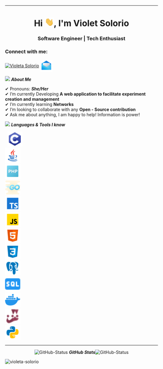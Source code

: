 <hr>
<h1 align="center">Hi <img src="https://raw.githubusercontent.com/ABSphreak/ABSphreak/master/gifs/Hi.gif" width="30px">, I'm Violet Solorio</h1>
<h3 align="center">Software Engineer | Tech Enthusiast</h3>

</p>
<h3 align="left">Connect with me:</h3>
<p align="left">
<a href="https://www.linkedin.com/in/violetasolorio/" target="blank"><img align="center" src="https://raw.githubusercontent.com/rahuldkjain/github-profile-readme-generator/master/src/images/icons/Social/linked-in-alt.svg" alt="Violeta Solorio" height="30" width="40" /></a>
<a href="mailto: violeta.solorio16@gmail.com" target="blank"><img align="center" src="Resources/mail2.png" alt="Violeta Solorio" height="40" width="40" /></a>
</p>


<p align="center">
  
</p>

<img src="https://media.giphy.com/media/ObNTw8Uzwy6KQ/giphy.gif" width="30px">&nbsp;***About Me***

✔ Pronouns: ***She/Her***<br>
✔ I’m currently Developing **A web application to facilitate experiment creation and management**<br>
✔ I’m currently learning **Networks**<br>
✔ I’m looking to collaborate with any **Open - Source contribution**<br>
✔ Ask me about anything, I am happy to help! Information is power!<br>
 

<img src="https://media.giphy.com/media/ObNTw8Uzwy6KQ/giphy.gif" width="30px">&nbsp;***Languages & Tools I know***
<p align="left">
  
  <code> <img height="50" src="Resources/C.png"> </code>
  <code> <img height="50" src="Resources/java.png"> </code>
  <code> <img height="50" src="Resources/php.png"> </code>
  <code> <img height="50" src="Resources/go.png"> </code>
  <code> <img height="50" src="Resources/typescript.png"> </code>
  <code> <img height="50" src="Resources/javascript.png"> </code>
  <code> <img height="50" src="Resources/html.png"> </code>
  <code> <img height="50" src="Resources/css.png"> </code>
  <code> <img height="50" src="Resources/postgresql.png"> </code>
  <code> <img height="50" src="Resources/sql.png"> </code>
  <code> <img height="50" src="Resources/docker.png"> </code>
  <code> <img height="50" src="Resources/jest.png"> </code>
  <code> <img height="50" src="Resources/python.png"> </code>
  <hr>
  <p align="center">
 <img src="https://media.giphy.com/media/8UHRm5oY4k4FDxq5QG/giphy.gif" width="30px" alt="GitHub-Status"/>&nbsp;<i><b>GitHub Stats</b></i><img src="https://media.giphy.com/media/8UHRm5oY4k4FDxq5QG/giphy.gif" width="30px" alt="GitHub-Status"/></p>
<p align="center"><img align="left" src="https://github-readme-stats.vercel.app/api/top-langs?username=violetxs16&show_icons=true&locale=en&layout=compact" alt="violeta-solorio"></p>


